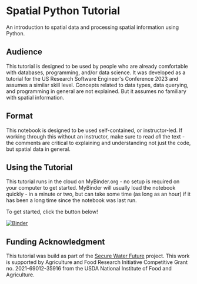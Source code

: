# Spatial Python Tutorial

An introduction to spatial data and processing spatial information using Python.

## Audience
This tutorial is designed to be used by people who are already comfortable with databases, programming, and/or data
science. It was developed as a tutorial for the US Research Software Engineer's Conference 2023 and assumes
a similar skill level. Concepts related to data types, data querying, and programming in general are not
explained. But it assumes no familiary with spatial information.

## Format
This notebook is designed to be used self-contained, or instructor-led. If working through this without
an instructor, make sure to read *all* the text - the comments are critical to explaining and understanding
not just the code, but spatial data in general.

## Using the Tutorial
This tutorial runs in the cloud on MyBinder.org - no setup is required on your computer to get started.
MyBinder will usually load the notebook quickly - in a minute or two, but can take some time
(as long as an hour) if it has been a long time since the notebook was last run.

To get started, click the button below!

[![Binder](https://mybinder.org/badge_logo.svg)](https://mybinder.org/v2/gh/nickrsan/spatial-python-tutorial/HEAD?labpath=Spatial%20Python%20Tutorial.ipynb)
 
## Funding Acknowledgment
This tutorial was build as part of the [Secure Water Future](https://securewaterfuture.net) project. This work is supported
by Agriculture and Food Research Initiative Competitive Grant no. 
2021-69012-35916 from the USDA National Institute of Food and Agriculture.